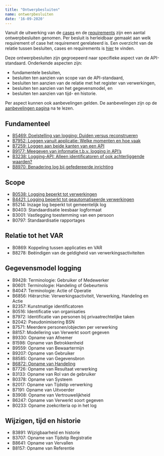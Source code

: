 ```yaml
---
title: "Ontwerpbesluiten"
name: ontwerpbesluiten
date: '16-09-2020'
---
```


Vanuit de uitwerking van de [cases](./cases.md) en de [requirements](./requirements.md) zijn een aantal ontwerpbesluiten genomen. Per besluit is herleidbaar gemaakt aan welk requirement of case het requirement gerelateerd is. Een overzicht van de relatie tussen besluiten, cases en requirements is [hier](../../archief/work_in_progress.md) te vinden.

Deze ontwerpbesluiten zijn gegroepeerd naar specifieke aspect van de API-standaard. Onderkende aspecten zijn:
- fundamentele besluiten, 
- besluiten ten aanzien van scope van de API-standaard, 
- besluiten ten aanzien van de relatie met het register van verwerkingen, 
- besluiten ten aanzien van het gegevensmodel, en
- besluiten ten aanzien van tijd- en historie.

Per aspect kunnen ook aanbevelingen gelden. De aanbevelingen zijn op de [aanbevelingen pagina](./aanbevelingen.md) na te lezen.

## Fundamenteel
- [B5469: Doelstelling van logging: Duiden versus reconstrueren](./artefacten/5469.md)
- [B7952: Loggen vanuit applicatie: Welke momenten en hoe vaak](./artefacten/7952.md)
- [B7259: Loggen aan beide kanten van een API](./artefacten/7259.md)
- [B9177: Meegeven van informatie t.b.v. logging in API’s](./artefacten/9177.md)
- [B3238: Logging-API: Alleen identificatoren of ook achterliggende waarden?](./artefacten/3238.md)
- [B8970: Benadering log bij gefedereerde inrichting](./artefacten/8970.md)

## Scope
- [B0538: Logging beperkt tot verwerkingen](./artefacten/0538.md)
- [B4421: Logging beperkt tot geautomatiseerde verwerkingen](./artefacten/4421.md)
- B5214: Inzage log beperkt tot gemeentelijk log
- B0403: Standaardisatie leesbaar logformaat
- B3001: Vastlegging toestemming van een persoon
- B0797: Standaardisatie rapportages

## Relatie tot het VAR
- B0869: Koppeling tussen applicaties en VAR
- B8278: Beëindigen van de geldigheid van verwerkingsactiviteiten

## Gegevensmodel logging
- B9428: Terminologie: Gebruiker of Medewerker
- B0601: Terminologie: Handeling of Gebeurtenis
- B4047: Terminologie: Actie of Operatie
- B6856: Hiërarchie: Verwerkingsactiviteit, Verwerking, Handeling en Actie
- B2357: Kunstmatige identificatoren
- B0516: Identificatie van organisaties
- B7972: Identificatie van personen bij privaatrechtelijke taken
- B2042: Pseudonimisering BSN
- B7571: Meerdere personen/objecten per verwerking
- B8157: Modellering van Verwerkt soort gegeven
- B9330: Opname van Afnemer
- B1598: Opname van Betrokkenheid
- B9559: Opname van Bewaartermijn
- B9207: Opname van Gebruiker
- B8585: Opname van Gegevensbron
- [B6872: Opname van Handeling](./artefacten/6872.md)
- B7726: Opname van Resultaat verwerking
- B3133: Opname van Rol van de gebruiker
- B0378: Opname van Systeem
- B2017: Opname van Tijdstip verwerking
- B7191: Opname van Uitvoerder
- B3908: Opname van Vertrouwelijkheid
- B6247: Opname van Verwerkt soort gegeven
- B0233: Opname zoekcriteria op in het log

## Wijzigen, tijd en historie
- B3891: Wijzigbaarheid en historie
- B3707: Opname van Tijdstip Registratie
- B8641: Opname van Vervallen
- B8157: Opname van Referentie

